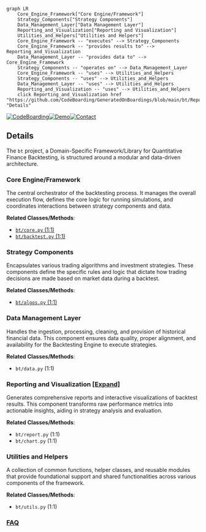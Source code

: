 ```mermaid
graph LR
    Core_Engine_Framework["Core Engine/Framework"]
    Strategy_Components["Strategy Components"]
    Data_Management_Layer["Data Management Layer"]
    Reporting_and_Visualization["Reporting and Visualization"]
    Utilities_and_Helpers["Utilities and Helpers"]
    Core_Engine_Framework -- "executes" --> Strategy_Components
    Core_Engine_Framework -- "provides results to" --> Reporting_and_Visualization
    Data_Management_Layer -- "provides data to" --> Core_Engine_Framework
    Strategy_Components -- "operates on" --> Data_Management_Layer
    Core_Engine_Framework -- "uses" --> Utilities_and_Helpers
    Strategy_Components -- "uses" --> Utilities_and_Helpers
    Data_Management_Layer -- "uses" --> Utilities_and_Helpers
    Reporting_and_Visualization -- "uses" --> Utilities_and_Helpers
    click Reporting_and_Visualization href "https://github.com/CodeBoarding/GeneratedOnBoardings/blob/main/bt/Reporting_and_Visualization.md" "Details"
```

[![CodeBoarding](https://img.shields.io/badge/Generated%20by-CodeBoarding-9cf?style=flat-square)](https://github.com/CodeBoarding/GeneratedOnBoardings)[![Demo](https://img.shields.io/badge/Try%20our-Demo-blue?style=flat-square)](https://www.codeboarding.org/demo)[![Contact](https://img.shields.io/badge/Contact%20us%20-%20contact@codeboarding.org-lightgrey?style=flat-square)](mailto:contact@codeboarding.org)

## Details

The `bt` project, a Domain-Specific Framework/Library for Quantitative Finance Backtesting, is structured around a modular and data-driven architecture.

### Core Engine/Framework
The central orchestrator of the backtesting process. It manages the overall execution flow, defines the core logic for running simulations, and coordinates interactions between strategy components and data.


**Related Classes/Methods**:

- <a href="https://github.com/pmorissette/bt/blob/master/bt/core.py#L1-L1" target="_blank" rel="noopener noreferrer">`bt/core.py` (1:1)</a>
- <a href="https://github.com/pmorissette/bt/blob/master/bt/backtest.py#L1-L1" target="_blank" rel="noopener noreferrer">`bt/backtest.py` (1:1)</a>


### Strategy Components
Encapsulates various trading algorithms and investment strategies. These components define the specific rules and logic that dictate how trading decisions are made based on market data during a backtest.


**Related Classes/Methods**:

- <a href="https://github.com/pmorissette/bt/blob/master/bt/algos.py#L1-L1" target="_blank" rel="noopener noreferrer">`bt/algos.py` (1:1)</a>


### Data Management Layer
Handles the ingestion, processing, cleaning, and provision of historical financial data. This component ensures data quality, proper alignment, and availability for the Backtesting Engine to execute strategies.


**Related Classes/Methods**:

- `bt/data.py` (1:1)


### Reporting and Visualization [[Expand]](./Reporting_and_Visualization.md)
Generates comprehensive reports and interactive visualizations of backtest results. This component transforms raw performance metrics into actionable insights, aiding in strategy analysis and evaluation.


**Related Classes/Methods**:

- `bt/report.py` (1:1)
- `bt/chart.py` (1:1)


### Utilities and Helpers
A collection of common functions, helper classes, and reusable modules that provide foundational support and shared functionalities across various components of the framework.


**Related Classes/Methods**:

- `bt/utils.py` (1:1)




### [FAQ](https://github.com/CodeBoarding/GeneratedOnBoardings/tree/main?tab=readme-ov-file#faq)